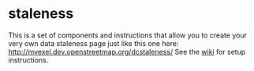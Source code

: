 # staleness

This is a set of components and instructions that allow you to create your very own data staleness page just like this one here: http://mvexel.dev.openstreetmap.org/dcstaleness/
See the [wiki](https://github.com/mvexel/staleness/wiki/Setup-instructions) for setup instructions.
